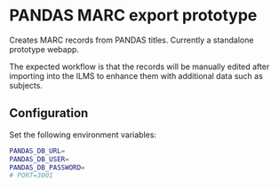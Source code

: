 PANDAS MARC export prototype
============================

Creates MARC records from PANDAS titles. Currently a standalone prototype webapp.

The expected workflow is that the records will be manually edited after
importing into the ILMS to enhance them with additional data such as subjects.

Configuration
-------------

Set the following environment variables:

```sh
PANDAS_DB_URL=
PANDAS_DB_USER=
PANDAS_DB_PASSWORD=
# PORT=3001
```
